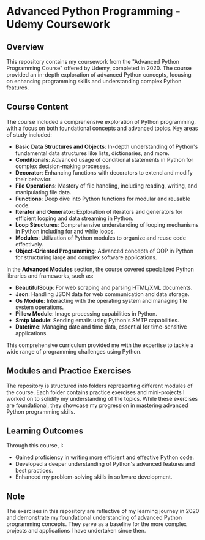 # Advanced Python Programming - Udemy Coursework

## Overview
This repository contains my coursework from the "Advanced Python Programming Course" offered by Udemy, completed in 2020. The course provided an in-depth exploration of advanced Python concepts, focusing on enhancing programming skills and understanding complex Python features.

## Course Content
The course included a comprehensive exploration of Python programming, with a focus on both foundational concepts and advanced topics. Key areas of study included:

- **Basic Data Structures and Objects**: In-depth understanding of Python's fundamental data structures like lists, dictionaries, and more.
- **Conditionals**: Advanced usage of conditional statements in Python for complex decision-making processes.
- **Decorator**: Enhancing functions with decorators to extend and modify their behavior.
- **File Operations**: Mastery of file handling, including reading, writing, and manipulating file data.
- **Functions**: Deep dive into Python functions for modular and reusable code.
- **Iterator and Generator**: Exploration of iterators and generators for efficient looping and data streaming in Python.
- **Loop Structures**: Comprehensive understanding of looping mechanisms in Python including for and while loops.
- **Modules**: Utilization of Python modules to organize and reuse code effectively.
- **Object-Oriented Programming**: Advanced concepts of OOP in Python for structuring large and complex software applications.

In the **Advanced Modules** section, the course covered specialized Python libraries and frameworks, such as:
- **BeautifulSoup**: For web scraping and parsing HTML/XML documents.
- **Json**: Handling JSON data for web communication and data storage.
- **Os Module**: Interacting with the operating system and managing file system operations.
- **Pillow Module**: Image processing capabilities in Python.
- **Smtp Module**: Sending emails using Python's SMTP capabilities.
- **Datetime**: Managing date and time data, essential for time-sensitive applications.

This comprehensive curriculum provided me with the expertise to tackle a wide range of programming challenges using Python.

## Modules and Practice Exercises
The repository is structured into folders representing different modules of the course. Each folder contains practice exercises and mini-projects I worked on to solidify my understanding of the topics. While these exercises are foundational, they showcase my progression in mastering advanced Python programming skills.

## Learning Outcomes
Through this course, I:
- Gained proficiency in writing more efficient and effective Python code.
- Developed a deeper understanding of Python's advanced features and best practices.
- Enhanced my problem-solving skills in software development.

## Note
The exercises in this repository are reflective of my learning journey in 2020 and demonstrate my foundational understanding of advanced Python programming concepts. They serve as a baseline for the more complex projects and applications I have undertaken since then.
